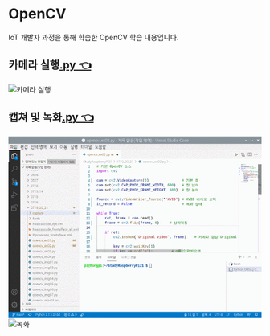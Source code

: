 # OpenCV
IoT 개발자 과정을 통해 학습한 OpenCV 학습 내용입니다.

## 카메라 실행[.py 👈 ](https://github.com/HongryeolSeong/StudyRaspberryPi21/blob/main/OpenCV/opencv_ex01.py)
![카메라 실행](https://github.com/HongryeolSeong/StudyRaspberryPi21/blob/main/OpenCV/ocvimg/01_camera.gif)

## 캡쳐 및 녹화[.py 👈 ](https://github.com/HongryeolSeong/StudyRaspberryPi21/blob/main/OpenCV/opencv_ex02.py)

![캡쳐](https://github.com/HongryeolSeong/StudyRaspberryPi21/blob/main/OpenCV/ocvimg/02_capture.gif)
![녹화](https://github.com/HongryeolSeong/StudyRaspberryPi21/blob/main/OpenCV/ocvimg/03_record.gif)
